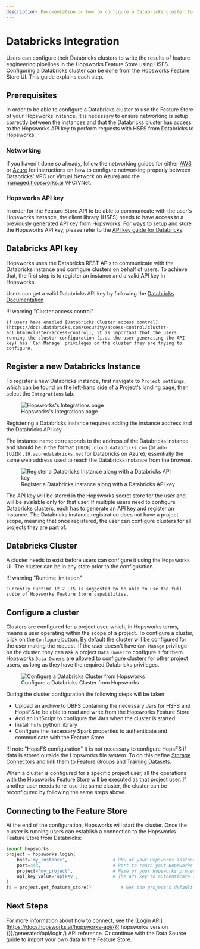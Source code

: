 ```yaml
---
description: Documentation on how to configure a Databricks cluster to read and write features from the Hopsworks Feature Store
---
```

# Databricks Integration

Users can configure their Databricks clusters to write the results of feature engineering pipelines in the Hopsworks Feature Store using HSFS.
Configuring a Databricks cluster can be done from the Hopsworks Feature Store UI. This guide explains each step.

## Prerequisites

In order to be able to configure a Databricks cluster to use the Feature Store of your Hopsworks instance, it is necessary to ensure networking is setup correctly between the instances and that the Databricks cluster has access to the Hopsworks API key to perform requests with HSFS from Databricks to Hopsworks.

### Networking

If you haven't done so already, follow the networking guides for either [AWS](networking.md#aws) or [Azure](networking.md#azure) for instructions on how to configure networking properly between Databricks' VPC (or Virtual Network on Azure) and the [managed.hopsworks.ai](https://managed.hopsworks.ai) VPC/VNet.

### Hopsworks API key

In order for the Feature Store API to be able to communicate with the user's Hopsworks instance, the client library (HSFS) needs to have access to a previously generated API key from Hopsworks. For ways to setup and store the Hopsworks API key, please refer to the [API key guide for Databricks](api_key.md).

## Databricks API key

Hopsworks uses the Databricks REST APIs to communicate with the Databricks instance and configure clusters on behalf of users.
To achieve that, the first step is to register an instance and a valid API key in Hopsworks.

Users can get a valid Databricks API key by following the [Databricks Documentation](https://docs.databricks.com/dev-tools/api/latest/authentication.html#generate-a-personal-access-token)

!!! warning "Cluster access control"

    If users have enabled [Databricks Cluster access control](https://docs.databricks.com/security/access-control/cluster-acl.html#cluster-access-control), it is important that the users running the cluster configuration (i.e. the user generating the API key) has `Can Manage` privileges on the cluster they are trying to configure.

## Register a new Databricks Instance

To register a new Databricks instance, first navigate to `Project settings`, which can be found on the left-hand side of a Project's landing page, then select the `Integrations` tab.

<p align="center">
  <figure>
    <img src="../../../../assets/images/guides/integrations/databricks/databricks-integration.png" alt="Hopsworks's Integrations page">
    <figcaption>Hopsworks's Integrations page</figcaption>
  </figure>
</p>

Registering a Databricks instance requires adding the instance address and the Databricks API key.

The instance name corresponds to the address of the Databricks instance and should be in the format `[UUID].cloud.databricks.com` (or `adb-[UUID].19.azuredatabricks.net` for Databricks on Azure), essentially the same web address used to reach the Databricks instance from the browser.

<p align="center">
  <figure>
    <img src="../../../../assets/images/guides/integrations/databricks/databricks-integration-popup.png" alt="Register a Databricks Instance along with a Databricks API key">
    <figcaption>Register a Databricks Instance along with a Databricks API key</figcaption>
  </figure>
</p>

The API key will be stored in the Hopsworks secret store for the user and will be available only for that user.  If multiple users need to configure Databricks clusters, each has to generate an API key and register an instance. The Databricks instance registration does not have a project scope, meaning that once registered, the user can configure clusters for all projects they are part of.

## Databricks Cluster

A cluster needs to exist before users can configure it using the Hopsworks UI. The cluster can be in any state prior to the configuration.

!!! warning "Runtime limitation"

    Currently Runtime 12.2 LTS is suggested to be able to use the full suite of Hopsworks Feature Store capabilities.

## Configure a cluster

Clusters are configured for a project user, which, in Hopsworks terms, means a user operating within the scope of a project.
To configure a cluster, click on the `Configure` button. By default the cluster will be configured for the user making the request. If the user doesn't have `Can Manage` privilege on the cluster, they can ask a project `Data Owner` to configure it for them. Hopsworks `Data Owners` are allowed to configure clusters for other project users, as long as they have the required Databricks privileges.

<p align="center">
  <figure>
    <img src="../../../../assets/images/guides/integrations/databricks/databricks-integration-cluster.png" alt="Configure a Databricks Cluster from Hopsworks">
    <figcaption>Configure a Databricks Cluster from Hopsworks</figcaption>
  </figure>
</p>

During the cluster configuration the following steps will be taken:

- Upload an archive to DBFS containing the necessary Jars for HSFS and HopsFS to be able to read and write from the Hopsworks Feature Store
- Add an initScript to configure the Jars when the cluster is started
- Install `hsfs` python library
- Configure the necessary Spark properties to authenticate and communicate with the Feature Store

!!! note "HopsFS configuration"
    It is not necessary to configure HopsFS if data is stored outside the Hopsworks file system. To do this define [Storage Connectors](../../fs/storage_connector/index.md) and link them to [Feature Groups](../../fs/feature_group/create.md) and [Training Datasets](../../fs/feature_view/training-data.md).

When a cluster is configured for a specific project user, all the operations with the Hopsworks Feature Store will be executed as that project user. If another user needs to re-use the same cluster, the cluster can be reconfigured by following the same steps above.

## Connecting to the Feature Store

At the end of the configuration, Hopsworks will start the cluster.
Once the cluster is running users can establish a connection to the Hopsworks Feature Store from Databricks:

```python
import hopsworks 
project = hopsworks.login(
    host='my_instance',                 # DNS of your Hopsworks instance
    port=443,                           # Port to reach your Hopsworks instance, defaults to 443
    project='my_project',               # Name of your Hopsworks project
    api_key_value='apikey',             # The API key to authenticate with Hopsworks
)
fs = project.get_feature_store()           # Get the project's default feature store
```

## Next Steps

For more information about how to connect, see the [Login API](https://docs.hopsworks.ai/hopsworks-api/{{{ hopsworks_version }}}/generated/api/login/) API reference. Or continue with the Data Source guide to import your own data to the Feature Store.
